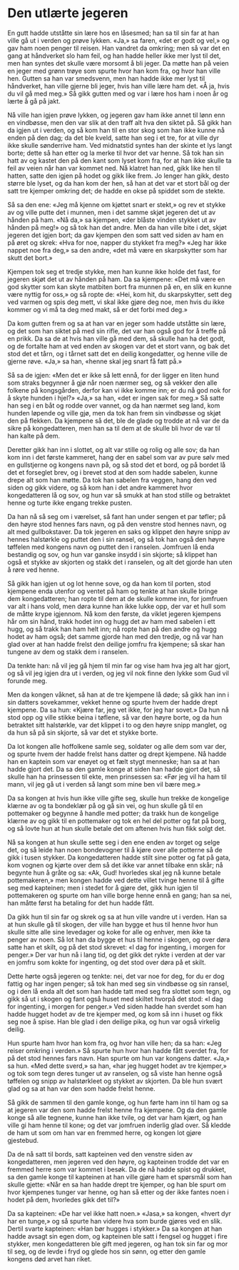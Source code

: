 # Den utlærte jegeren

En gutt hadde utståtte sin lære hos en låsesmed; han sa til sin far at han ville gå ut i verden og prøve lykken. «Ja,» sa faren, «det er godt og vel,» og gav ham noen penger til reisen. Han vandret da omkring; men så var det en gang at håndverket slo ham feil, og han hadde heller ikke mer lyst til det, men han syntes det skulle være morsomt å bli jeger. Da møtte han på veien en jeger med grønn trøye som spurte hvor han kom fra, og hvor han ville hen. Gutten sa han var smedsvenn, men han hadde ikke mer lyst til håndverket, han ville gjerne bli jeger, hvis han ville lære ham det. «Å ja, hvis du vil gå med meg.» Så gikk gutten med og var i lære hos ham i noen år og lærte å gå på jakt.

Nå ville han igjen prøve lykken, og jegeren gav ham ikke annet til lønn enn en vindbøsse, men den var slik at den traff alt hva den siktet på. Så gikk han da igjen ut i verden, og så kom han til en stor skog som han ikke kunne nå enden på den dag; da det ble kveld, satte han seg i et tre, for at ville dyr ikke skulle sønderrive ham. Ved midnatstid syntes han der skinte et lys langt borte; dette så han etter og la merke til hvor det var henne. Så tok han sin hatt av og kastet den på den kant som lyset kom fra, for at han ikke skulle ta feil av veien når han var kommet ned. Nå klatret han ned, gikk like hen til hatten, satte den igjen på hodet og gikk like frem. Jo lenger han gikk, desto større ble lyset, og da han kom der hen, så han at det var et stort bål og der satt tre kjemper omkring det; de hadde en okse på spiddet som de stekte.

Så sa den ene: «Jeg må kjenne om kjøttet snart er stekt,» og rev et stykke av og ville putte det i munnen, men i det samme skjøt jegeren det ut av hånden på ham. «Nå da,» sa kjempen, «der blåste vinden stykket ut av hånden på meg!» og så tok han det andre. Men da han ville bite i det, skjøt jegeren det igjen bort; da gav kjempen den som satt ved siden av ham en på øret og skrek: «Hva for noe, napper du stykket fra meg?» «Jeg har ikke nappet noe fra deg,» sa den andre, «det må være en skarpskytter som har skutt det bort.»

Kjempen tok seg et tredje stykke, men han kunne ikke holde det fast, for jegeren skjøt det ut av hånden på ham. Da sa kjempene: «Det må være en god skytter som kan skyte matbiten bort fra munnen på en, en slik en kunne være nyttig for oss,» og så ropte de: «Hei, kom hit, du skarpskytter, sett deg ved varmen og spis deg mett, vi skal ikke gjøre deg noe, men hvis du ikke kommer og vi må ta deg med makt, så er det forbi med deg.»

Da kom gutten frem og sa at han var en jeger som hadde utståtte sin lære, og det som han siktet på med sin rifle, det var han også god for å treffe på en prikk. Da sa de at hvis han ville gå med dem, så skulle han ha det godt, og de fortalte ham at ved enden av skogen var det et stort vann, og bak det stod det et tårn, og i tårnet satt det en deilig kongedatter, og henne ville de gjerne røve. «Ja,» sa han, «henne skal jeg snart få fatt på.»

Så sa de igjen: «Men det er ikke så lett ennå, for der ligger en liten hund som straks begynner å gjø når noen nærmer seg, og så vekker den alle folkene på kongsgården, derfor kan vi ikke komme inn; er du nå god nok for å skyte hunden i hjel?» «Ja,» sa han, «det er ingen sak for meg.» Så satte han seg i en båt og rodde over vannet, og da han nærmet seg land, kom hunden løpende og ville gjø, men da tok han frem sin vindbøsse og skjøt den på flekken. Da kjempene så det, ble de glade og trodde at nå var de da sikre på kongedatteren, men han sa til dem at de skulle bli hvor de var til han kalte på dem.

Deretter gikk han inn i slottet, og alt var stille og rolig og alle sov; da han kom inn i det første kammeret, hang der en sabel som var av pure sølv med en gullstjerne og kongens navn på, og så stod det et bord, og på bordet lå det et forseglet brev, og i brevet stod at den som hadde sabelen, kunne drepe alt som han møtte. Da tok han sabelen fra veggen, hang den ved siden og gikk videre, og så kom han i det andre kammeret hvor kongedatteren lå og sov, og hun var så smukk at han stod stille og betraktet henne og turte ikke engang trekke pusten.

Da han nå så seg om i værelset, så fant han under sengen et par tøfler; på den høyre stod hennes fars navn, og på den venstre stod hennes navn, og alt med gullbokstaver. Da tok jegeren en saks og klippet den høyre snipp av hennes halstørkle og puttet den i sin ransel, og så tok han også den høyre tøffelen med kongens navn og puttet den i ranselen. Jomfruen lå enda bestandig og sov, og hun var ganske insydd i sin skjorte; så klippet han også et stykke av skjorten og stakk det i ranselen, og alt det gjorde han uten å røre ved henne.

Så gikk han igjen ut og lot henne sove, og da han kom til porten, stod kjempene enda utenfor og ventet på ham og tenkte at han skulle bringe dem kongedatteren; han ropte til dem at de skulle komme inn, for jomfruen var alt i hans vold, men døra kunne han ikke lukke opp, der var et hull som de måtte krype igjennom. Nå kom den første, da viklet jegeren kjempens hår om sin hånd, trakk hodet inn og hugg det av ham med sabelen i ett hugg, og så trakk han ham helt inn; nå ropte han på den andre og hugg hodet av ham også; det samme gjorde han med den tredje, og nå var han glad over at han hadde frelst den deilige jomfru fra kjempene; så skar han tungene av dem og stakk dem i ranselen.

Da tenkte han: nå vil jeg gå hjem til min far og vise ham hva jeg alt har gjort, og så vil jeg igjen dra ut i verden, og jeg vil nok finne den lykke som Gud vil forunde meg.

Men da kongen våknet, så han at de tre kjempene lå døde; så gikk han inn i sin datters sovekammer, vekket henne og spurte hvem der hadde drept kjempene. Da sa hun: «Kjære far, jeg vet ikke, for jeg har sovet.» Da hun nå stod opp og ville stikke beina i tøflene, så var den høyre borte, og da hun betraktet sitt halstørkle, var det klippet i to og den høyre snipp manglet, og da hun så på sin skjorte, så var det et stykke borte.

Da lot kongen alle hoffolkene samle seg, soldater og alle dem som var der, og spurte hvem der hadde frelst hans datter og drept kjempene. Nå hadde han en kaptein som var enøyet og et fælt stygt menneske; han sa at han hadde gjort det. Da sa den gamle konge at siden han hadde gjort det, så skulle han ha prinsessen til ekte, men prinsessen sa: «Før jeg vil ha ham til mann, vil jeg gå ut i verden så langt som mine ben vil bære meg.»

Da sa kongen at hvis hun ikke ville gifte seg, skulle hun trekke de kongelige klærne av og ta bondeklær på og gå sin vei, og hun skulle gå til en pottemaker og begynne å handle med potter; da trakk hun de kongelige klærne av og gikk til en pottemaker og tok en hel del potter og fat på borg, og så lovte hun at hun skulle betale det om aftenen hvis hun fikk solgt det.

Nå sa kongen at hun skulle sette seg i den ene enden av torget og selge det, og så leide han noen bondevogner til å kjøre over alle potterne så de gikk i tusen stykker. Da kongedatteren hadde stilt sine potter og fat på gata, kom vognen og kjørte over dem så det ikke var annet tilbake enn skår; nå begynte hun å gråte og sa: «Ak, Gud! hvorledes skal jeg nå kunne betale pottemakeren,» men kongen hadde ved dette villet tvinge henne til å gifte seg med kapteinen; men i stedet for å gjøre det, gikk hun igjen til pottemakeren og spurte om han ville borge henne ennå en gang; han sa nei, han måtte først ha betaling for det hun hadde fått.

Da gikk hun til sin far og skrek og sa at hun ville vandre ut i verden. Han sa at hun skulle gå til skogen, der ville han bygge et hus til henne hvor hun skulle sitte alle sine levedager og koke for alle og enhver, men ikke ta penger av noen. Så lot han da bygge et hus til henne i skogen, og over døra satte han et skilt, og på det stod skrevet: «I dag for ingenting, i morgen for penger.» Der var hun nå i lang tid, og det gikk det rykte i verden at der var en jomfru som kokte for ingenting, og det stod over døra på et skilt.

Dette hørte også jegeren og tenkte: nei, det var noe for deg, for du er dog fattig og har ingen penger; så tok han med seg sin vindbøsse og sin ransel, og i den lå enda alt det som han hadde tatt med seg fra slottet som tegn, og gikk så ut i skogen og fant også huset med skiltet hvorpå det stod: «I dag for ingenting, i morgen for penger.» Ved siden hadde han sverdet som han hadde hugget hodet av de tre kjemper med, og kom så inn i huset og fikk seg noe å spise. Han ble glad i den deilige pika, og hun var også virkelig deilig.

Hun spurte ham hvor han kom fra, og hvor han ville hen; da sa han: «Jeg reiser omkring i verden.» Så spurte hun hvor han hadde fått sverdet fra, for på det stod hennes fars navn. Han spurte om hun var kongens datter. «Ja,» sa hun. «Med dette sverd,» sa han, «har jeg hugget hodet av tre kjemper,» og tok som tegn deres tunger ut av ranselen, og så viste han henne også tøffelen og snipp av halstørkleet og stykket av skjorten. Da ble hun svært glad og sa at han var den som hadde frelst henne.

Så gikk de sammen til den gamle konge, og hun førte ham inn til ham og sa at jegeren var den som hadde frelst henne fra kjempene. Og da den gamle konge så alle tegnene, kunne han ikke tvile, og det var ham kjært, og han ville gi ham henne til kone; og det var jomfruen inderlig glad over. Så kledde de ham ut som om han var en fremmed herre, og kongen lot gjøre gjestebud.

Da de nå satt til bords, satt kapteinen ved den venstre siden av kongedatteren, men jegeren ved den høyre, og kapteinen trodde det var en fremmed herre som var kommet i besøk. Da de nå hadde spist og drukket, sa den gamle konge til kapteinen at han ville gjøre ham et spørsmål som han skulle gjette: «Når en sa han hadde drept tre kjemper, og han ble spurt om hvor kjempenes tunger var henne, og han så etter og der ikke fantes noen i hodet på dem, hvorledes gikk det til?»

Da sa kapteinen: «De har vel ikke hatt noen.» «Jasa,» sa kongen, «hvert dyr har en tunge,» og så spurte han videre hva som burde gjøres ved en slik. Dertil svarte kapteinen: «Han bør hugges i stykker.» Da sa kongen at han hadde avsagt sin egen dom, og kapteinen ble satt i fengsel og hugget i fire stykker, men kongedatteren ble gift med jegeren, og han tok sin far og mor til seg, og de levde i fryd og glede hos sin sønn, og etter den gamle kongens død arvet han riket.